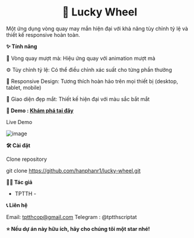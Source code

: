 <h1 align = center "> 🎰 Lucky Wheel</h1>

Một ứng dụng vòng quay may mắn hiện đại với khả năng tùy chỉnh tỷ lệ và thiết kế responsive hoàn toàn.

**✨ Tính năng**

🎯 Vòng quay mượt mà: Hiệu ứng quay với animation mượt mà

⚙️ Tùy chỉnh tỷ lệ: Có thể điều chỉnh xác suất cho từng phần thưởng

📱 Responsive Design: Tương thích hoàn hảo trên mọi thiết bị (desktop, tablet, mobile)

🎨 Giao diện đẹp mắt: Thiết kế hiện đại với màu sắc bắt mắt

**🚀 Demo : <a href = "hanphanr1.github.io/lucky-wheel/ " >Khám phá tại đây</a>**

Live Demo 

![image](https://github.com/user-attachments/assets/dd654b74-c0b6-4ef4-8cc3-de6400210508)


**🛠️ Cài đặt**

Clone repository

git clone https://github.com/hanphanr1/lucky-wheel.git

**👨‍💻 Tác giả**
- TPTTH -

**📞 Liên hệ**

Email: tptthcop@gmail.com
Telegram : @tptthscriptat


**⭐ Nếu dự án này hữu ích, hãy cho chúng tôi một star nhé!**
